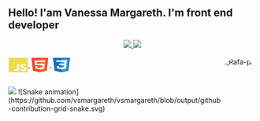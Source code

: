## Hello! I'am Vanessa Margareth. I'm front end developer

<!-- Other box's themes https://github.com/anuraghazra/github-readme-stats -->
<!-- windows + . you can out an icon in the html-->
<div align="center">
  <a href="https://github.com/vsmargareth">
  <img height="170em" src="https://github-readme-stats.vercel.app/api?username=vsmargareth&show_icons=true&theme=noctis_minimus&include_all_commits=true&count_private=true"/>
  <img height="170em" src="https://github-readme-stats.vercel.app/api/top-langs/?username=vsmargareth&layout=compact&langs_count=7&theme=noctis_minimus"/>
</div>

<!-- for more icons: https://devicon.dev/ -->
<!-- gifs maker:  https://picrew.me/image_maker/338224 -->
<div style="display: inline_block"><br>
  <img align="center" alt="Rafa-Js" height="30" width="40" src="https://raw.githubusercontent.com/devicons/devicon/master/icons/javascript/javascript-plain.svg">
  <!-- <img align="center" alt="Rafa-Ts" height="30" width="40" src="https://raw.githubusercontent.com/devicons/devicon/master/icons/typescript/typescript-plain.svg">
  <img align="center" alt="Rafa-React" height="30" width="40" src="https://raw.githubusercontent.com/devicons/devicon/master/icons/react/react-original.svg"> -->
  <img align="center" alt="Rafa-HTML" height="30" width="40" src="https://raw.githubusercontent.com/devicons/devicon/master/icons/html5/html5-original.svg">
  <img align="center" alt="Rafa-CSS" height="30" width="40" src="https://raw.githubusercontent.com/devicons/devicon/master/icons/css3/css3-original.svg">
  <img align="right" alt="Rafa-pic" height="150" style="border-radius:50px;" src="https://i.imgur.com/rhO8P8q.png">
</div>

<!-- une lime -->
##

<!-- images from social media: https://dev.to/envoy_/150-badges-for-github-pnk -->
<div> 
  <a href="https://www.linkedin.com/in/vanessa-margareth" target="_blank"><img src="https://img.shields.io/badge/-LinkedIn-%230077B5?style=for-the-badge&logo=linkedin&logoColor=white" target="_blank"></a> 
  ![Snake animation](https://github.com/vsmargareth/vsmargareth/blob/output/github-contribution-grid-snake.svg)
</div>
 
